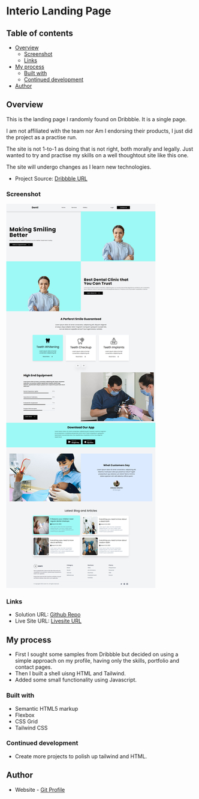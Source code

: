 # Interio Landing Page

## Table of contents

- [Overview](#overview)
  - [Screenshot](#screenshot)
  - [Links](#links)
- [My process](#my-process)
  - [Built with](#built-with)
  - [Continued development](#continued-development)
- [Author](#author)

## Overview

This is the landing page I randomly found on Dribbble. It is a single page.

I am not affiliated with the team nor Am I endorsing their products, I just did the project as a practise run.

The site is not 1-to-1 as doing that is not right, both morally and legally. Just wanted to try and practise my skills on a
well thoughtout site like this one.

The site will undergo changes as I learn new technologies. 

- Project Source: [Dribbble URL](https://dribbble.com/shots/20452738-Denti-Dental-Clinic-Web-Page-Design)


### Screenshot

![](./build/img/Denti%20Landing%20Page.png)


### Links

- Solution URL: [Github Repo](https://github.com/Robert-Thaiyah/denti-dental)
- Live Site URL: [Livesite URL](https://dental-denti.netlify.app/)

## My process

- First I sought some samples from Dribbble but decided on using a simple approach on my profile, having only the skills, portfolio and contact pages.
- Then I built a shell uisng HTML and Tailwind.
- Added some small functionality using Javascript.
### Built with

- Semantic HTML5 markup
- Flexbox
- CSS Grid
- Tailwind CSS

### Continued development

- Create more projects to polish up tailwind and HTML.

## Author

- Website - [Git Profile](https://github.com/Robert-Thaiyah)


